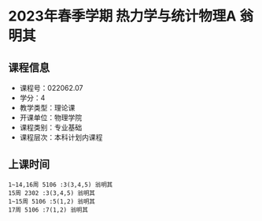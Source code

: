 # 2023年春季学期 热力学与统计物理A 翁明其






## 课程信息

- 课程号：022062.07
- 学分：4
- 教学类型：理论课
- 开课单位：物理学院
- 课程类别：专业基础
- 课程层次：本科计划内课程

## 上课时间

```
1~14,16周 5106 :3(3,4,5) 翁明其
15周 2302 :3(3,4,5) 翁明其
1~15周 5106 :5(1,2) 翁明其
17周 5106 :7(1,2) 翁明其
```

